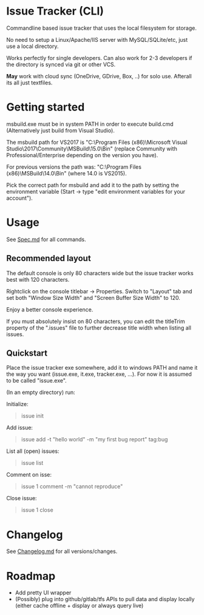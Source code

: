 # Issue Tracker (CLI)

Commandline based issue tracker that uses the local filesystem for storage.

No need to setup a Linux/Apache/IIS server with MySQL/SQLite/etc, just use a local directory.

Works perfectly for single developers. Can also work for 2-3 developers if the directory is synced via git or other VCS.

**May** work with cloud sync (OneDrive, GDrive, Box, ..) for solo use. Afterall its all just textfiles.

# Getting started

msbuild.exe must be in system PATH in order to execute build.cmd (Alternatively just build from Visual Studio).

The msbuild path for VS2017 is "C:\Program Files (x86)\Microsoft Visual Studio\2017\Community\MSBuild\15.0\Bin" (replace Community with Professional/Enterprise depending on the version you have).

For previous versions the path was: "C:\Program Files (x86)\MSBuild\14.0\Bin" (where 14.0 is VS2015).

Pick the correct path for msbuild and add it to the path by setting the environment variable (Start -> type "edit environment variables for your account").

# Usage

See [Spec.md](Spec.md) for all commands.

## Recommended layout

The default console is only 80 characters wide but the issue tracker works best with 120 characters.

Rightclick on the console titlebar -> Properties. Switch to "Layout" tab and set both "Window Size Width" and "Screen Buffer Size Width" to 120.

Enjoy a better console experience.

If you must absolutely insist on 80 characters, you can edit the titleTrim property of the ".issues" file to further decrease title width when listing all issues.

## Quickstart

Place the issue tracker exe somewhere, add it to windows PATH and name it the way you want (issue.exe, it.exe, tracker.exe, ...). For now it is assumed to be called "issue.exe".

(In an empty directory) run:

Initialize:
> issue init

Add issue:
> issue add -t "hello world" -m "my first bug report" tag:bug

List all (open) issues:
> issue list

Comment on isse:
>issue 1 comment -m "cannot reproduce"

Close issue:
> issue 1 close

# Changelog

See [Changelog.md](Changelog.md) for all versions/changes.

# Roadmap

* Add pretty UI wrapper
* (Possibly) plug into github/gitlab/tfs APIs to pull data and display locally (either cache offline + display or always query live)